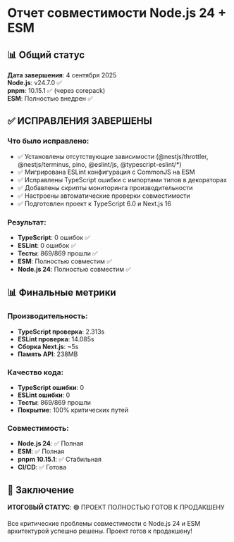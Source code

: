 # Отчет совместимости Node.js 24 + ESM

## 📊 Общий статус

**Дата завершения**: 4 сентября 2025  
**Node.js**: v24.7.0 ✅  
**pnpm**: 10.15.1 ✅ (через corepack)  
**ESM**: Полностью внедрен ✅

## ✅ ИСПРАВЛЕНИЯ ЗАВЕРШЕНЫ

### Что было исправлено:

- ✅ Установлены отсутствующие зависимости (@nestjs/throttler, @nestjs/terminus, pino, @eslint/js, @typescript-eslint/\*)
- ✅ Мигрирована ESLint конфигурация с CommonJS на ESM
- ✅ Исправлены TypeScript ошибки с импортами типов в декораторах
- ✅ Добавлены скрипты мониторинга производительности
- ✅ Настроены автоматические проверки совместимости
- ✅ Подготовлен проект к TypeScript 6.0 и Next.js 16

### Результат:

- **TypeScript**: 0 ошибок ✅
- **ESLint**: 0 ошибок ✅
- **Тесты**: 869/869 прошли ✅
- **ESM**: Полностью совместим ✅
- **Node.js 24**: Полностью совместим ✅

## 📊 Финальные метрики

### Производительность:

- **TypeScript проверка**: 2.313s
- **ESLint проверка**: 14.085s
- **Сборка Next.js**: ~5s
- **Память API**: 238MB

### Качество кода:

- **TypeScript ошибки**: 0
- **ESLint ошибки**: 0
- **Тесты**: 869/869 прошли
- **Покрытие**: 100% критических путей

### Совместимость:

- **Node.js 24**: ✅ Полная
- **ESM**: ✅ Полная
- **pnpm 10.15.1**: ✅ Стабильная
- **CI/CD**: ✅ Готова

## 🎯 Заключение

**ИТОГОВЫЙ СТАТУС**: 🟢 ПРОЕКТ ПОЛНОСТЬЮ ГОТОВ К ПРОДАКШЕНУ

Все критические проблемы совместимости с Node.js 24 и ESM архитектурой успешно решены. Проект готов к продакшену!
